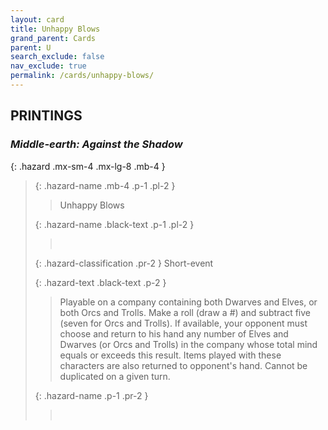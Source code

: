 ```yaml
---
layout: card
title: Unhappy Blows
grand_parent: Cards
parent: U
search_exclude: false
nav_exclude: true
permalink: /cards/unhappy-blows/
---
```


## PRINTINGS


### _Middle-earth: Against the Shadow_

{: .hazard .mx-sm-4 .mx-lg-8 .mb-4 }
> {: .hazard-name .mb-4 .p-1 .pl-2 }
> > <div class="hazard-mp"></div>
> > <div class="card-name">Unhappy Blows</div>
>
> {: .hazard-name .black-text .p-1 .pl-2 }
> > &nbsp;
>
> {: .hazard-classification .pr-2 }
> Short-event
>
> {: .hazard-text .black-text .p-2 }
> > Playable on a company containing both Dwarves and Elves, or both Orcs and Trolls. Make a roll (draw a #) and subtract five (seven for Orcs and Trolls). If available, your opponent must choose and return to his hand any number of Elves and Dwarves (or Orcs and Trolls) in the company whose total mind equals or exceeds this result. Items played with these characters are also returned to opponent's hand. Cannot be duplicated on a given turn.  
>
> {: .hazard-name .p-1 .pr-2 }
> > <div class="card-shield"></div>
> > <div class="card-corruption">&nbsp;</div>

